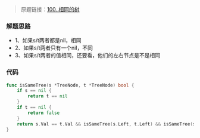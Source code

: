 > 原题链接：[100. 相同的树](https://leetcode-cn.com/problems/same-tree/)

### 解题思路
* 1、如果s/t两者都是nil，相同
* 2、如果s/t两者只有一个nil，不同
* 3、如果s/t两者的值相同，还要看，他们的左右节点是不是相同
### 代码
```go
func isSameTree(s *TreeNode, t *TreeNode) bool {
	if s == nil {
		return t == nil
	}
	if t == nil {
		return false
	}
	return s.Val == t.Val && isSameTree(s.Left, t.Left) && isSameTree(s.Right, t.Right)
}
```
